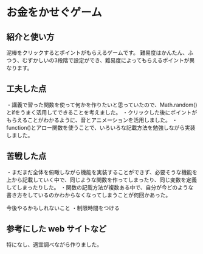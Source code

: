 # お金をかせぐゲーム

## 紹介と使い方

泥棒をクリックするとポイントがもらえるゲームです。
難易度はかんたん、ふつう、むずかしいの3段階で設定ができ、難易度によってもらえるポイントが異なります。


## 工夫した点

・講義で習った関数を使って何かを作りたいと思っていたので、Math.random()とifをうまく活用してできることを考えました。
・クリックした後にポイントがもらえることがわかるように、音とアニメーションを活用しました。
・function()とアロー関数を使うことで、いろいろな記載方法を勉強しながら実装しました。

## 苦戦した点

・まだまだ全体を俯瞰しながら機能を実装することができず、必要そうな機能を上から記載していく中で、同じような関数を作ってしまったり、同じ変数を定義してしまったりした。
・関数の記載方法が複数ある中で、自分が今どのような書き方をしているのかわからなくなってしまうことが何回かあった。
 


今後やるかもしれないこと
・制限時間をつける

## 参考にした web サイトなど

特になし、適宜調べながら作りました。
